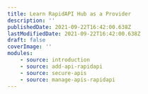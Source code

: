 ```yaml
---
title: Learn RapidAPI Hub as a Provider
description: ''
publishedDate: 2021-09-22T16:42:00.638Z
lastModifiedDate: 2021-09-22T16:42:00.638Z
draft: false
coverImage: ''
modules:
    - source: introduction
    - source: add-api-rapidapi
    - source: secure-apis
    - source: manage-apis-rapidapi
---
```


